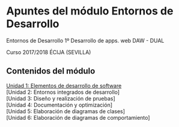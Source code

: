 # Apuntes del módulo Entornos de Desarrollo
Entornos de Desarrollo 1º Desarrollo de apps. web DAW - DUAL

Curso 2017/2018
ÉCIJA (SEVILLA)

## Contenidos del módulo

[Unidad 1: Elementos de desarrollo de software](1.ELEMENTOS.md)  
[Unidad 2: Entornos integrados de desarrollo]  
[Unidad 3: Diseño y realización de pruebas]  
[Unidad 4: Documentación y optimización]  
[Unidad 5: Elaboración de diagramas de clases]  
[Unidad 6: Elaboración de diagramas de comportamiento]  
